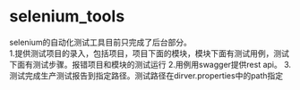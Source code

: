# selenium_tools

selenium的自动化测试工具目前只完成了后台部分。    
1.提供测试项目的录入，包括项目，项目下面的模块，模块下面有测试用例，测试下面有测试步骤。报错项目和模块的测试运行 
2.用例用swagger提供rest api。
3.测试完成生产测试报告到指定路径。测试路径在dirver.properties中的path指定
